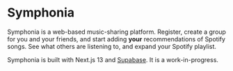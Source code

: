 # Symphonia

Symphonia is a web-based music-sharing platform. Register, create a group for you and your friends, and start adding **your** recommendations of Spotify songs. See what others are listening to, and expand your Spotify playlist.

Symphonia is built with Next.js 13 and [Supabase](https://github.com/supabase). It is a work-in-progress.
